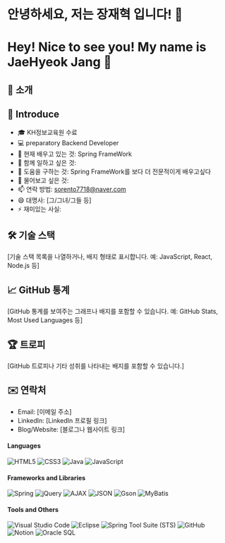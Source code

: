 # 안녕하세요, 저는  장재혁 입니다! 👋
# Hey! Nice to see you! My name is JaeHyeok Jang 👋

## 🙌 소개
## 🙌 Introduce
- 🎓 KH정보교육원 수료
- 💻 preparatory Backend Developer
- 🌱 현재 배우고 있는 것: Spring FrameWork
- 👯 함께 일하고 싶은 것: 
- 🤔 도움을 구하는 것: Spring FrameWork를 보다 더 전문적이게 배우고싶다
- 💬 물어보고 싶은 것: 
- 📫 연락 방법: sorento7718@naver.com
- 😄 대명사: [그/그녀/그들 등]
- ⚡ 재미있는 사실: 

## 🛠 기술 스택
[기술 스택 목록을 나열하거나, 배지 형태로 표시합니다. 예: JavaScript, React, Node.js 등]

## 📈 GitHub 통계
[GitHub 통계를 보여주는 그래프나 배지를 포함할 수 있습니다. 예: GitHub Stats, Most Used Languages 등]

## 🏆 트로피
[GitHub 트로피나 기타 성취를 나타내는 배지를 포함할 수 있습니다.]

## ✉️ 연락처
- Email: [이메일 주소]
- LinkedIn: [LinkedIn 프로필 링크]
- Blog/Website: [블로그나 웹사이트 링크]

#### Languages
![HTML5](https://img.shields.io/badge/-HTML5-%23E34F26?style=flat&logo=html5&logoColor=white)
![CSS3](https://img.shields.io/badge/-CSS3-%231572B6?style=flat&logo=css3&logoColor=white)
![Java](https://img.shields.io/badge/-Java-%23ED8B00?style=flat&logo=java&logoColor=white)
![JavaScript](https://img.shields.io/badge/-JavaScript-%23F7DF1E?style=flat&logo=javascript&logoColor=black)

#### Frameworks and Libraries
![Spring](https://img.shields.io/badge/-Spring-%236DB33F?style=flat&logo=spring&logoColor=white)
![jQuery](https://img.shields.io/badge/-jQuery-%230769AD?style=flat&logo=jquery&logoColor=white)
![AJAX](https://img.shields.io/badge/-AJAX-%23404D59?style=flat)
![JSON](https://img.shields.io/badge/-JSON-%23000000?style=flat&logo=json&logoColor=white)
![Gson](https://img.shields.io/badge/-Gson-%23758A93?style=flat)
![MyBatis](https://img.shields.io/badge/-MyBatis-%23E34F26?style=flat)

#### Tools and Others
![Visual Studio Code](https://img.shields.io/badge/-VS%20Code-%23007ACC?style=flat&logo=visual-studio-code&logoColor=white)
![Eclipse](https://img.shields.io/badge/-Eclipse-%232C2255?style=flat&logo=eclipse-ide&logoColor=white)
![Spring Tool Suite (STS)](https://img.shields.io/badge/-Spring%20Tool%20Suite-%236DB33F?style=flat&logo=spring&logoColor=white)
![GitHub](https://img.shields.io/badge/-GitHub-%23181717?style=flat&logo=github&logoColor=white)
![Notion](https://img.shields.io/badge/-Notion-%23000000?style=flat&logo=notion&logoColor=white)
![Oracle SQL](https://img.shields.io/badge/-Oracle%20SQL-%23F80000?style=flat&logo=oracle&logoColor=white)

